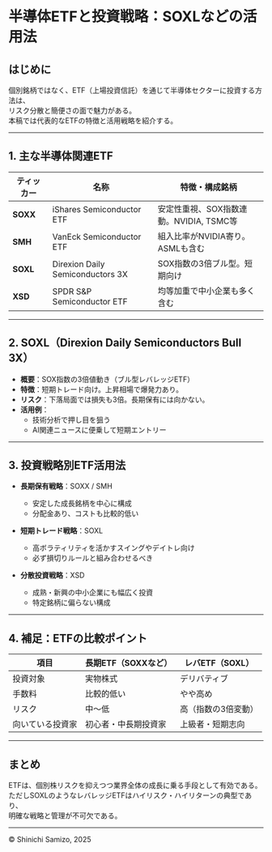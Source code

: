# 半導体ETFと投資戦略：SOXLなどの活用法

## はじめに

個別銘柄ではなく、ETF（上場投資信託）を通じて半導体セクターに投資する方法は、  
リスク分散と簡便さの面で魅力がある。  
本稿では代表的なETFの特徴と活用戦略を紹介する。

---

## 1. 主な半導体関連ETF

| ティッカー | 名称                           | 特徴・構成銘柄                        |
|------------|--------------------------------|---------------------------------------|
| **SOXX**   | iShares Semiconductor ETF       | 安定性重視、SOX指数連動。NVIDIA, TSMC等 |
| **SMH**    | VanEck Semiconductor ETF        | 組入比率がNVIDIA寄り。ASMLも含む       |
| **SOXL**   | Direxion Daily Semiconductors 3X | SOX指数の3倍ブル型。短期向け           |
| **XSD**    | SPDR S&P Semiconductor ETF      | 均等加重で中小企業も多く含む           |

---

## 2. SOXL（Direxion Daily Semiconductors Bull 3X）

- **概要**：SOX指数の3倍値動き（ブル型レバレッジETF）  
- **特徴**：短期トレード向け。上昇相場で爆発力あり。  
- **リスク**：下落局面では損失も3倍。長期保有には向かない。  
- **活用例**：  
  - 技術分析で押し目を狙う  
  - AI関連ニュースに便乗して短期エントリー

---

## 3. 投資戦略別ETF活用法

- **長期保有戦略**：SOXX / SMH  
  - 安定した成長銘柄を中心に構成  
  - 分配金あり、コストも比較的低い

- **短期トレード戦略**：SOXL  
  - 高ボラティリティを活かすスイングやデイトレ向け  
  - 必ず損切りルールと組み合わせるべき

- **分散投資戦略**：XSD  
  - 成熟・新興の中小企業にも幅広く投資  
  - 特定銘柄に偏らない構成

---

## 4. 補足：ETFの比較ポイント

| 項目         | 長期ETF（SOXXなど） | レバETF（SOXL）   |
|--------------|----------------------|--------------------|
| 投資対象     | 実物株式              | デリバティブ       |
| 手数料       | 比較的低い            | やや高め            |
| リスク       | 中～低                | 高（指数の3倍変動）|
| 向いている投資家 | 初心者・中長期投資家  | 上級者・短期志向    |

---

## まとめ

ETFは、個別株リスクを抑えつつ業界全体の成長に乗る手段として有効である。  
ただしSOXLのようなレバレッジETFはハイリスク・ハイリターンの典型であり、  
明確な戦略と管理が不可欠である。

---

© Shinichi Samizo, 2025
